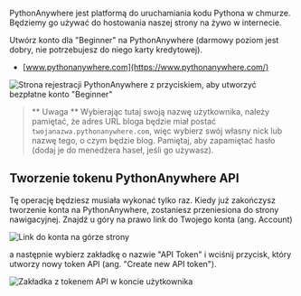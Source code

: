 PythonAnywhere jest platformą do uruchamiania kodu Pythona w chmurze. Będziemy go używać do hostowania naszej strony na żywo w internecie.

Utwórz konto dla "Beginner" na PythonAnywhere (darmowy poziom jest dobry, nie potrzebujesz do niego karty kredytowej).

* [www.pythonanywhere.com](https://www.pythonanywhere.com/)

![Strona rejestracji PythonAnywhere z przyciskiem, aby utworzyć bezpłatne konto "Beginner"](../deploy/images/pythonanywhere_beginner_account_button.png)

> ** Uwaga ** Wybierając tutaj swoją nazwę użytkownika, należy pamiętać, że adres URL bloga będzie miał postać `twojanazwa.pythonanywhere.com`, więc wybierz swój własny nick lub nazwę tego, o czym będzie blog. Pamiętaj, aby zapamiętać hasło (dodaj je do menedżera haseł, jeśli go używasz).

## Tworzenie tokenu PythonAnywhere API

Tę operację będziesz musiała wykonać tylko raz. Kiedy już zakończysz tworzenie konta na PythonAnywhere, zostaniesz przeniesiona do strony nawigacyjnej. Znajdź u góry na prawo link do Twojego konta (ang. Account)

![Link do konta na górze strony](../deploy/images/pythonanywhere_account.png)

a następnie wybierz zakładkę o nazwie "API Token" i wciśnij przycisk, który utworzy nowy token API (ang. "Create new API token").

![Zakładka z tokenem API w koncie użytkownika](../deploy/images/pythonanywhere_create_api_token.png)